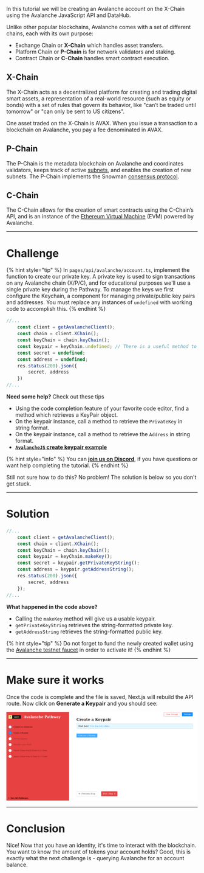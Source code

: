 In this tutorial we will be creating an Avalanche account on the X-Chain using the Avalanche JavaScript API and DataHub.

Unlike other popular blockchains, Avalanche comes with a set of different chains, each with its own purpose:

* Exchange Chain or **X-Chain** which handles asset transfers.
* Platform Chain or **P-Chain** is for network validators and staking.
* Contract Chain or **C-Chain** handles smart contract execution.

## X-Chain

The X-Chain acts as a decentralized platform for creating and trading digital smart assets, a representation of a real-world resource (such as equity or bonds) with a set of rules that govern its behavior, like "can’t be traded until tomorrow" or "can only be sent to US citizens".

One asset traded on the X-Chain is AVAX. When you issue a transaction to a blockchain on Avalanche, you pay a fee denominated in AVAX.

## P-Chain

The P-Chain is the metadata blockchain on Avalanche and coordinates validators, keeps track of active [subnets](https://support.avax.network/en/articles/4064861-what-is-a-subnet), and enables the creation of new subnets. The P-Chain implements the Snowman [consensus protocol](https://docs.avax.network/learn/platform-overview/avalanche-consensus).

## C-Chain

The C-Chain allows for the creation of smart contracts using the C-Chain’s API, and is an instance of the [Ethereum Virtual Machine](https://ethereum.stackexchange.com/questions/268/ethereum-block-architecture/6413#6413) (EVM) powered by Avalanche.

------------------------

# Challenge

{% hint style="tip" %}
In `pages/api/avalanche/account.ts`, implement the function to create our private key. A private key is used to sign transactions on any Avalanche chain (X/P/C), and for educational purposes we'll use a single private key during the Pathway. To manage the keys we first configure the Keychain, a component for managing private/public key pairs and addresses. You must replace any instances of `undefined` with working code to accomplish this.
{% endhint %}

```typescript
//...
	const client = getAvalancheClient();
	const chain = client.XChain(); 
	const keyChain = chain.keyChain(); 
	const keypair = keyChain.undefined; // There is a useful method to use here
	const secret = undefined;
	const address = undefined;
	res.status(200).json({
		secret, address
	})
//...
```

**Need some help?** Check out these tips
* Using the code completion feature of your favorite code editor, find a method which retrieves a KeyPair object.
* On the keypair instance, call a method to retrieve the `PrivateKey` in string format.
* On the keypair instance, call a method to retrieve the `Address` in string format.
* [**`AvalancheJS` create keypair example**](https://github.com/ava-labs/avalanchejs/blob/master/examples/evm/createKeypair.ts)

{% hint style="info" %}
You can [**join us on Discord**](https://discord.gg/fszyM7K), if you have questions or want help completing the tutorial.
{% endhint %}

Still not sure how to do this? No problem! The solution is below so you don't get stuck.

------------------------

# Solution

```typescript
//...
	const client = getAvalancheClient();
	const chain = client.XChain(); 
	const keyChain = chain.keyChain(); 
	const keypair = keyChain.makeKey();
	const secret = keypair.getPrivateKeyString();
	const address = keypair.getAddressString();
	res.status(200).json({
		secret, address
	});
//...
```

**What happened in the code above?**

* Calling the `makeKey` method will give us a usable keypair.
* `getPrivateKeyString` retrieves the string-formatted private key.
* `getAddressString` retrieves the string-formatted public key.


{% hint style="tip" %}
Do not forget to fund the newly created wallet using the [Avalanche testnet faucet](https://faucet.avax-test.network/) in order to activate it!
{% endhint %}

------------------------

# Make sure it works

Once the code is complete and the file is saved, Next.js will rebuild the API route. Now click on **Generate a Keypair** and you should see:

![](../../../.gitbook/assets/pathways/avalanche/avalanche-account.gif)

-------------------------

# Conclusion

Nice! Now that you have an identity, it's time to interact with the blockchain. 
You want to know the amount of tokens your account holds? Good, this is exactly what the next challenge is - querying Avalanche for an account balance. 
